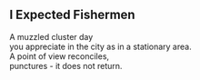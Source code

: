 I Expected Fishermen
--------------------
A muzzled cluster day  
you appreciate in the city as in a stationary area.  
A point of view reconciles,  
punctures - it does not return.  
